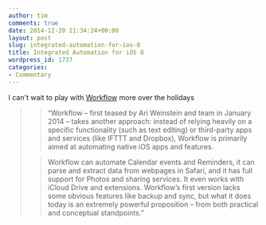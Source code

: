 ```yaml
---
author: tim
comments: true
date: 2014-12-20 21:34:24+00:00
layout: post
slug: integrated-automation-for-ios-8
title: Integrated Automation for iOS 8
wordpress_id: 1737
categories:
- Commentary
---
```


I can't wait to play with [Workflow](https://appsto.re/us/2IzJ2.i&at=11laRZ&ct=LCP) more over the holidays 





<blockquote>

> 
> “Workflow – first teased by Ari Weinstein and team in January 2014 – takes another approach: instead of relying heavily on a specific functionality (such as text editing) or third-party apps and services (like IFTTT and Dropbox), Workflow is primarily aimed at automating native iOS apps and features.
> 
> 


> 
> Workflow can automate Calendar events and Reminders, it can parse and extract data from webpages in Safari, and it has full support for Photos and sharing services. It even works with iCloud Drive and extensions. Workflow’s first version lacks some obvious features like backup and sync, but what it does today is an extremely powerful proposition – from both practical and conceptual standpoints.”
> 
> 
</blockquote>
